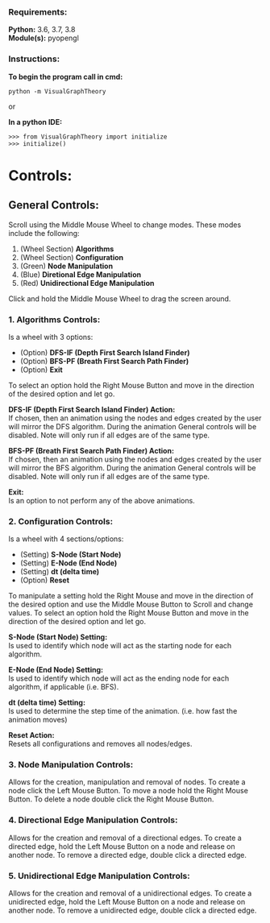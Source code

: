 ### Requirements:
**Python:** 3.6, 3.7, 3.8  
**Module(s):** pyopengl

### Instructions:
**To begin the program call in cmd:**  
```
python -m VisualGraphTheory
```

or

**In a python IDE:**
```
>>> from VisualGraphTheory import initialize
>>> initialize()
```
    
# Controls:
## General Controls:
Scroll using the Middle Mouse Wheel to
change modes. These modes include the
following:  
1. (Wheel Section) **Algorithms**  
2. (Wheel Section) **Configuration**  
3. (Green) **Node Manipulation** 
4. (Blue) **Diretional Edge Manipulation**  
5. (Red) **Unidirectional Edge Manipulation**  
        
Click and hold the Middle Mouse Wheel
to drag the screen around.
    
### 1. Algorithms Controls: 
Is a wheel with 3 options:  
- (Option) **DFS-IF (Depth First Search Island Finder)**  
- (Option) **BFS-PF (Breath First Search Path Finder)**  
- (Option) **Exit**  
        
To select an option hold the Right
Mouse Button and move in the direction
of the desired option and let go.  
        
**DFS-IF (Depth First Search Island Finder) Action:**  
If chosen, then an animation using
the nodes and edges created by the
user will mirror the DFS algorithm.
During the animation General controls
will be disabled. Note will only run
if all edges are of the same type.  
        
**BFS-PF (Breath First Search Path Finder) Action:**  
If chosen, then an animation using
the nodes and edges created by the
user will mirror the BFS algorithm.
During the animation General controls
will be disabled. Note will only run
if all edges are of the same type.  
        
**Exit:**  
Is an option to not perform any of
the above animations.  
    
### 2. Configuration Controls:
Is a wheel with 4 sections/options:  
- (Setting) **S-Node (Start Node)**  
- (Setting) **E-Node (End Node)**  
- (Setting) **dt (delta time)**  
- (Option) **Reset**  
        
To manipulate a setting hold the Right
Mouse and move in the direction of the
desired option and use the Middle Mouse
Button to Scroll and change values.
To select an option hold the Right
Mouse Button and move in the direction
of the desired option and let go.  
        
**S-Node (Start Node) Setting:**  
Is used to identify which node
will act as the starting node
for each algorithm.  
        
**E-Node (End Node) Setting:**  
Is used to identify which node
will act as the ending node for
each algorithm, if applicable
(i.e. BFS).  

**dt (delta time) Setting:**  
Is used to determine the step
time of the animation. (i.e.
how fast the animation moves)  
        
**Reset Action:**  
Resets all configurations and
removes all nodes/edges.  
    
### 3. Node Manipulation Controls:
Allows for the creation, manipulation
and removal of nodes.
To create a node click the Left
Mouse Button.
To move a node hold the Right
Mouse Button.
To delete a node double click
the Right Mouse Button.  
    
### 4. Directional Edge Manipulation Controls:
Allows for the creation and
removal of a directional edges.
To create a directed edge, hold
the Left Mouse Button on a node
and release on another node.
To remove a directed edge, double
click a directed edge.  
    
### 5. Unidirectional Edge Manipulation Controls:
Allows for the creation and
removal of a unidirectional edges.
To create a unidirected edge, hold
the Left Mouse Button on a node
and release on another node.
To remove a unidirected edge, double
click a directed edge.  

